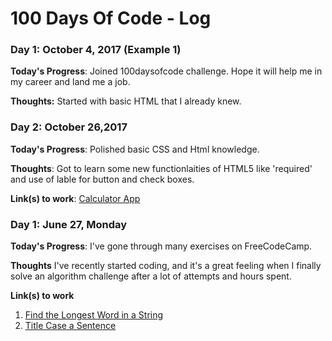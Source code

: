 # 100 Days Of Code - Log

### Day 1: October 4, 2017 (Example 1)


**Today's Progress**: Joined 100daysofcode challenge. Hope it will help me in my career and land me a job.

**Thoughts:** Started with basic HTML that I already knew.


### Day 2: October 26,2017

**Today's Progress**: Polished basic CSS and Html knowledge. 

**Thoughts**: Got to learn some new functionlaities of HTML5 like 'required' and use of lable for button and check boxes.

**Link(s) to work**: [Calculator App](http://www.example.com)


### Day 1: June 27, Monday

**Today's Progress**: I've gone through many exercises on FreeCodeCamp.

**Thoughts** I've recently started coding, and it's a great feeling when I finally solve an algorithm challenge after a lot of attempts and hours spent.

**Link(s) to work**
1. [Find the Longest Word in a String](https://www.freecodecamp.com/challenges/find-the-longest-word-in-a-string)
2. [Title Case a Sentence](https://www.freecodecamp.com/challenges/title-case-a-sentence)
